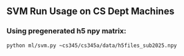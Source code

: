 ## SVM Run Usage on CS Dept Machines

### Using pregenerated h5 npy matrix:
`python ml/svm.py ~cs345/cs345a/data/h5files_sub2025.npy`
